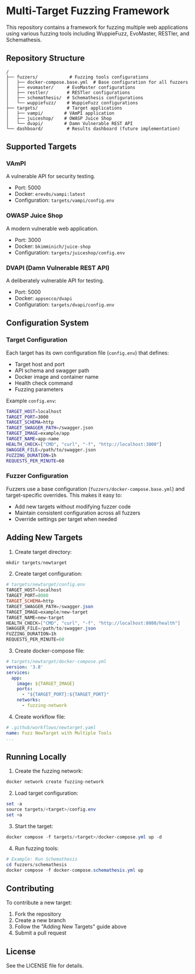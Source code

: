 # Multi-Target Fuzzing Framework

This repository contains a framework for fuzzing multiple web applications using various fuzzing tools including WuppieFuzz, EvoMaster, RESTler, and Schemathesis.

## Repository Structure

```
/
├── fuzzers/            # Fuzzing tools configurations
│   ├── docker-compose.base.yml  # Base configuration for all fuzzers
│   ├── evomaster/     # EvoMaster configurations
│   ├── restler/       # RESTler configurations
│   ├── schemathesis/  # Schemathesis configurations
│   └── wuppiefuzz/    # WuppieFuzz configurations
├── targets/           # Target applications
│   ├── vampi/        # VAmPI application
│   ├── juiceshop/    # OWASP Juice Shop
│   └── dvapi/        # Damn Vulnerable REST API
└── dashboard/         # Results dashboard (future implementation)
```

## Supported Targets

### VAmPI
A vulnerable API for security testing.
- Port: 5000
- Docker: `erev0s/vampi:latest`
- Configuration: `targets/vampi/config.env`

### OWASP Juice Shop
A modern vulnerable web application.
- Port: 3000
- Docker: `bkimminich/juice-shop`
- Configuration: `targets/juiceshop/config.env`

### DVAPI (Damn Vulnerable REST API)
A deliberately vulnerable API for testing.
- Port: 5000
- Docker: `appsecco/dvapi`
- Configuration: `targets/dvapi/config.env`

## Configuration System

### Target Configuration
Each target has its own configuration file (`config.env`) that defines:
- Target host and port
- API schema and swagger path
- Docker image and container name
- Health check command
- Fuzzing parameters

Example `config.env`:
```bash
TARGET_HOST=localhost
TARGET_PORT=3000
TARGET_SCHEMA=http
TARGET_SWAGGER_PATH=/swagger.json
TARGET_IMAGE=example/app
TARGET_NAME=app-name
HEALTH_CHECK=["CMD", "curl", "-f", "http://localhost:3000"]
SWAGGER_FILE=/path/to/swagger.json
FUZZING_DURATION=1h
REQUESTS_PER_MINUTE=60
```

### Fuzzer Configuration
Fuzzers use a base configuration (`fuzzers/docker-compose.base.yml`) and target-specific overrides. This makes it easy to:
- Add new targets without modifying fuzzer code
- Maintain consistent configuration across all fuzzers
- Override settings per target when needed

## Adding New Targets

1. Create target directory:
```powershell
mkdir targets/newtarget
```

2. Create target configuration:
```powershell
# targets/newtarget/config.env
TARGET_HOST=localhost
TARGET_PORT=8080
TARGET_SCHEMA=http
TARGET_SWAGGER_PATH=/swagger.json
TARGET_IMAGE=example/new-target
TARGET_NAME=new-target
HEALTH_CHECK=["CMD", "curl", "-f", "http://localhost:8080/health"]
SWAGGER_FILE=/path/to/swagger.json
FUZZING_DURATION=1h
REQUESTS_PER_MINUTE=60
```

3. Create docker-compose file:
```yaml
# targets/newtarget/docker-compose.yml
version: '3.8'
services:
  app:
    image: ${TARGET_IMAGE}
    ports:
      - "${TARGET_PORT}:${TARGET_PORT}"
    networks:
      - fuzzing-network
```

4. Create workflow file:
```yaml
# .github/workflows/newtarget.yaml
name: Fuzz NewTarget with Multiple Tools
...
```

## Running Locally

1. Create the fuzzing network:
```powershell
docker network create fuzzing-network
```

2. Load target configuration:
```powershell
set -a
source targets/<target>/config.env
set +a
```

3. Start the target:
```powershell
docker compose -f targets/<target>/docker-compose.yml up -d
```

4. Run fuzzing tools:
```powershell
# Example: Run Schemathesis
cd fuzzers/schemathesis
docker compose -f docker-compose.schemathesis.yml up
```

## Contributing

To contribute a new target:

1. Fork the repository
2. Create a new branch
3. Follow the "Adding New Targets" guide above
4. Submit a pull request

## License

See the LICENSE file for details.
